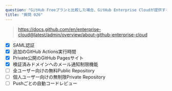 ```yaml
---
question: "GitHub Freeプランと比較した場合、GitHub Enterprise Cloudが提供する追加機能はどれですか？（4つ選択してください）"
title: "質問 026"
---
```


> https://docs.github.com/en/enterprise-cloud@latest/admin/overview/about-github-enterprise-cloud
- [x] SAML認証
- [x] 追加のGitHub Actions実行時間
- [x] Private公開のGitHub Pagesサイト
- [x] 検証済みドメインへのメール通知制限機能
- [ ] 全ユーザー向けの無料Public Repository
- [ ] 個人ユーザー向けの無制限Private Repository
- [ ] Pushごとの自動コードレビュー